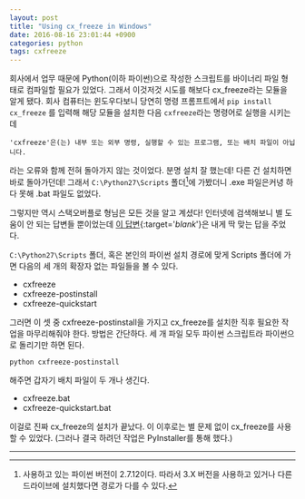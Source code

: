```yaml
---
layout: post
title: "Using cx_freeze in Windows"
date: 2016-08-16 23:01:44 +0900
categories: python
tags: cxfreeze
---
```


회사에서 업무 때문에 Python(이하 파이썬)으로 작성한 스크립트를 바이너리 파일 형태로 컴파일할 필요가 있었다. 그래서 이것저것 시도를 해보다 cx_freeze라는 모듈을 알게 됐다. 회사 컴퓨터는 윈도우다보니 당연히 명령 프롬프트에서 `pip install cx_freeze` 를 입력해 해당 모듈을 설치한 다음 `cxfreeze`라는 명령어로 실행을 시키는데

```
'cxfreeze'은(는) 내부 또는 외부 명령, 실행할 수 있는 프로그램, 또는 배치 파일이 아닙니다.
```

라는 오류와 함께 전혀 돌아가지 않는 것이었다. 분명 설치 잘 했는데! 다른 건 설치하면 바로 돌아가던데! 그래서 `C:\Python27\Scripts` 폴더[^1]에 가봤더니 .exe 파일은커녕 하다 못해 .bat 파일도 없었다.

그렇지만 역시 스택오버플로 형님은 모든 것을 알고 계셨다! 인터넷에 검색해보니 별 도움이 안 되는 답변들 뿐이었는데 [이 답변](http://stackoverflow.com/a/25936813){:target='_blank_'}은 내게 딱 맞는 답을 주었다.

`C:\Python27\Scripts` 폴더, 혹은 본인의 파이썬 설치 경로에 맞게 Scripts 폴더에 가면 다음의 세 개의 확장자 없는 파일들을 볼 수 있다.

- cxfreeze
- cxfreeze-postinstall
- cxfreeze-quickstart

그러면 이 셋 중 cxfreeze-postinstall을 가지고 cx_freeze를 설치한 직후 필요한 작업을 마무리해줘야 한다. 방법은 간단하다. 세 개 파일 모두 파이썬 스크립트라 파이썬으로 돌리기만 하면 된다.

```
python cxfreeze-postinstall
```

해주면 갑자기 배치 파일이 두 개나 생긴다.

- cxfreeze.bat
- cxfreeze-quickstart.bat

이걸로 진짜 cx_freeze의 설치가 끝났다. 이 이후로는 별 문제 없이 cx_freeze를 사용할 수 있었다. (그러나 결국 하려던 작업은 PyInstaller를 통해 했다.)

---
[^1]: 사용하고 있는 파이썬 버전이 2.7.12이다. 따라서 3.X 버전을 사용하고 있거나 다른 드라이브에 설치했다면 경로가 다를 수 있다.
